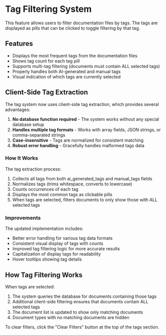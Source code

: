 # Tag Filtering System

This feature allows users to filter documentation files by tags. The tags are displayed as pills that can be clicked to toggle filtering by that tag.

## Features

- Displays the most frequent tags from the documentation files
- Shows tag count for each tag pill
- Supports multi-tag filtering (documents must contain ALL selected tags)
- Properly handles both AI-generated and manual tags
- Visual indication of which tags are currently selected

## Client-Side Tag Extraction

The tag system now uses client-side tag extraction, which provides several advantages:

1. **No database function required** - The system works without any special database setup
2. **Handles multiple tag formats** - Works with array fields, JSON strings, or comma-separated strings
3. **Case-insensitive** - Tags are normalized for consistent matching
4. **Robust error handling** - Gracefully handles malformed tags data

### How It Works

The tag extraction process:

1. Collects all tags from both ai_generated_tags and manual_tags fields
2. Normalizes tags (trims whitespace, converts to lowercase)
3. Counts occurrences of each tag
4. Displays the most common tags as clickable pills
5. When tags are selected, filters documents to only show those with ALL selected tags

### Improvements

The updated implementation includes:

- Better error handling for various tag data formats
- Consistent visual display of tags with counts
- Improved tag filtering logic for more accurate results
- Capitalization of display tags for readability
- Hover tooltips showing tag details

## How Tag Filtering Works

When tags are selected:

1. The system queries the database for documents containing those tags
2. Additional client-side filtering ensures that documents contain ALL selected tags
3. The document list is updated to show only matching documents
4. Document types with no matching documents are hidden

To clear filters, click the "Clear Filters" button at the top of the tags section.
